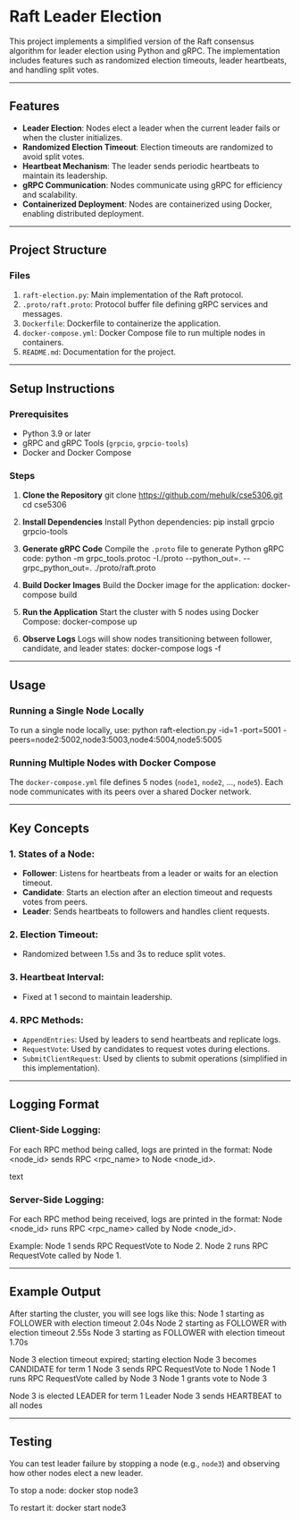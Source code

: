 # Raft Leader Election

This project implements a simplified version of the Raft consensus algorithm for leader election using Python and gRPC. The implementation includes features such as randomized election timeouts, leader heartbeats, and handling split votes.

---

## Features

- **Leader Election**: Nodes elect a leader when the current leader fails or when the cluster initializes.
- **Randomized Election Timeout**: Election timeouts are randomized to avoid split votes.
- **Heartbeat Mechanism**: The leader sends periodic heartbeats to maintain its leadership.
- **gRPC Communication**: Nodes communicate using gRPC for efficiency and scalability.
- **Containerized Deployment**: Nodes are containerized using Docker, enabling distributed deployment.

---

## Project Structure

### Files

1. `raft-election.py`: Main implementation of the Raft protocol.
2. `.proto/raft.proto`: Protocol buffer file defining gRPC services and messages.
3. `Dockerfile`: Dockerfile to containerize the application.
4. `docker-compose.yml`: Docker Compose file to run multiple nodes in containers.
5. `README.md`: Documentation for the project.

---

## Setup Instructions

### Prerequisites

- Python 3.9 or later
- gRPC and gRPC Tools (`grpcio`, `grpcio-tools`)
- Docker and Docker Compose

### Steps

1. **Clone the Repository**
git clone https://github.com/mehulk/cse5306.git
cd cse5306

2. **Install Dependencies**
Install Python dependencies:
pip install grpcio grpcio-tools

3. **Generate gRPC Code**
Compile the `.proto` file to generate Python gRPC code:
python -m grpc_tools.protoc -I./proto --python_out=. --grpc_python_out=. ./proto/raft.proto

4. **Build Docker Images**
Build the Docker image for the application:
docker-compose build

5. **Run the Application**
Start the cluster with 5 nodes using Docker Compose:
docker-compose up

6. **Observe Logs**
Logs will show nodes transitioning between follower, candidate, and leader states:
docker-compose logs -f

---

## Usage

### Running a Single Node Locally

To run a single node locally, use:
python raft-election.py -id=1 -port=5001 -peers=node2:5002,node3:5003,node4:5004,node5:5005

### Running Multiple Nodes with Docker Compose

The `docker-compose.yml` file defines 5 nodes (`node1`, `node2`, ..., `node5`). Each node communicates with its peers over a shared Docker network.

---

## Key Concepts

### 1. States of a Node:

- **Follower**: Listens for heartbeats from a leader or waits for an election timeout.
- **Candidate**: Starts an election after an election timeout and requests votes from peers.
- **Leader**: Sends heartbeats to followers and handles client requests.

### 2. Election Timeout:

- Randomized between 1.5s and 3s to reduce split votes.

### 3. Heartbeat Interval:

- Fixed at 1 second to maintain leadership.

### 4. RPC Methods:

- `AppendEntries`: Used by leaders to send heartbeats and replicate logs.
- `RequestVote`: Used by candidates to request votes during elections.
- `SubmitClientRequest`: Used by clients to submit operations (simplified in this implementation).

---

## Logging Format

### Client-Side Logging:

For each RPC method being called, logs are printed in the format:
Node <node_id> sends RPC <rpc_name> to Node <node_id>.

text

### Server-Side Logging:

For each RPC method being received, logs are printed in the format:
Node <node_id> runs RPC <rpc_name> called by Node <node_id>.

Example:
Node 1 sends RPC RequestVote to Node 2.
Node 2 runs RPC RequestVote called by Node 1.

---

## Example Output

After starting the cluster, you will see logs like this:
Node 1 starting as FOLLOWER with election timeout 2.04s
Node 2 starting as FOLLOWER with election timeout 2.55s
Node 3 starting as FOLLOWER with election timeout 1.70s

Node 3 election timeout expired; starting election
Node 3 becomes CANDIDATE for term 1
Node 3 sends RPC RequestVote to Node 1
Node 1 runs RPC RequestVote called by Node 3
Node 1 grants vote to Node 3

Node 3 is elected LEADER for term 1
Leader Node 3 sends HEARTBEAT to all nodes

---

## Testing

You can test leader failure by stopping a node (e.g., `node3`) and observing how other nodes elect a new leader.

To stop a node:
docker stop node3

To restart it:
docker start node3
